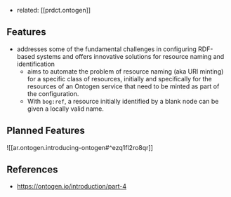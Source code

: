 
- related: [[prdct.ontogen]]

## Features

- addresses some of the fundamental challenges in configuring RDF-based systems and offers innovative solutions for resource naming and identification
  - aims to automate the problem of resource naming (aka URI minting) for a specific class of resources, initially and specifically for the resources of an Ontogen service that need to be minted as part of the configuration.
  - With `bog:ref`, a resource initially identified by a blank node can be given a locally valid name.

## Planned Features

![[ar.ontogen.introducing-ontogen#^ezq1fl2ro8qr]]

## References

- https://ontogen.io/introduction/part-4